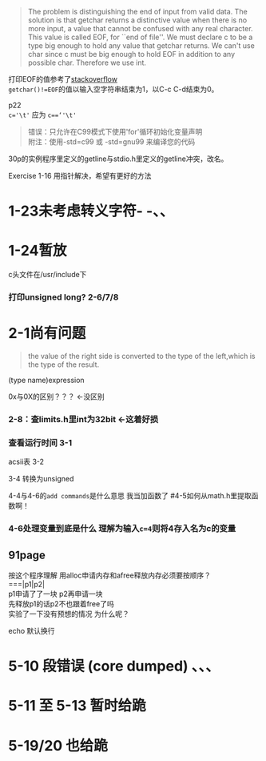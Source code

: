 >The problem is distinguishing the end of input from valid data. The solution is that getchar returns a distinctive value when there is no more input, a value that cannot be confused with any real character. This value is called EOF, for ``end of file''. We must declare c to be a type big enough to hold any value that getchar returns. We can't use char since c must be big enough to hold EOF in addition to any possible char. Therefore we use int.  

打印EOF的值参考了[stackoverflow](http://stackoverflow.com/questions/11968558/print-the-value-of-eof-also-for-the-following-code-give-the-output)  
`getchar()!=EOF`的值以输入空字符串结束为1，以C-c C-d结束为0。  

p22  
`c='\t'` 应为 `c==‘'\t'`  

>错误：只允许在C99模式下使用'for'循环初始化变量声明  
>附注：使用-std=c99 或 -std=gnu99 来编译您的代码  

30p的实例程序里定义的getline与stdio.h里定义的getline冲突，改名。

Exercise 1-16 用指针解决，希望有更好的方法

# 1-23未考虑转义字符- -、、

# 1-24暂放

c头文件在/usr/include下

### 打印unsigned long? 2-6/7/8

# 2-1尚有问题

>the value of the right side is converted to the type of the left,which is the type of the result.

(type name)expression

0x与0X的区别？？？ <-没区别

### 2-8：查limits.h里int为32bit <-这着好损

### 查看运行时间 3-1

acsii表 3-2

3-4 转换为unsigned

4-4与4-6的`add commands`是什么意思 我当加函数了
#4-5如何从math.h里提取函数啊！

### 4-6处理变量到底是什么 理解为输入`c=4`则将4存入名为c的变量

## 91page
按这个程序理解 用alloc申请内存和afree释放内存必须要按顺序？  
===|p1|p2|  
p1申请了了一块 p2再申请一块  
先释放p1的话p2不也跟着free了吗  
实验了一下没有预想的情况 为什么呢？

echo 默认换行

# 5-10 段错误 (core dumped) 、、、
# 5-11 至 5-13 暂时给跪
# 5-19/20 也给跪



